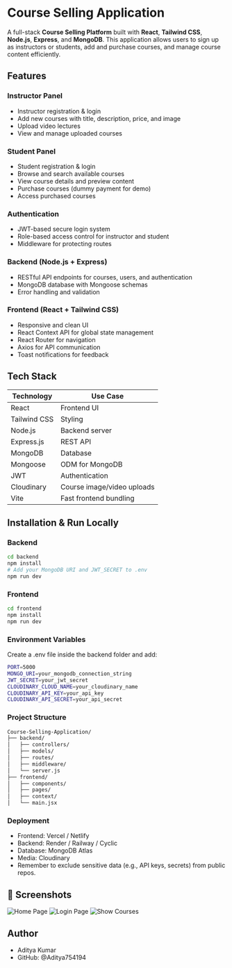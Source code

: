 # Course Selling Application

A full-stack **Course Selling Platform** built with **React**, **Tailwind CSS**, **Node.js**, **Express**, and **MongoDB**. This application allows users to sign up as instructors or students, add and purchase courses, and manage course content efficiently. 

## Features

### Instructor Panel
- Instructor registration & login
- Add new courses with title, description, price, and image
- Upload video lectures
- View and manage uploaded courses

### Student Panel
- Student registration & login
- Browse and search available courses
- View course details and preview content
- Purchase courses (dummy payment for demo)
- Access purchased courses

### Authentication
- JWT-based secure login system
- Role-based access control for instructor and student
- Middleware for protecting routes

### Backend (Node.js + Express)
- RESTful API endpoints for courses, users, and authentication
- MongoDB database with Mongoose schemas
- Error handling and validation

### Frontend (React + Tailwind CSS)
- Responsive and clean UI
- React Context API for global state management
- React Router for navigation
- Axios for API communication
- Toast notifications for feedback

## Tech Stack

| Technology        | Use Case                      |
|------------------|-------------------------------|
| React            | Frontend UI                   |
| Tailwind CSS     | Styling                       |
| Node.js          | Backend server                |
| Express.js       | REST API                      |
| MongoDB          | Database                      |
| Mongoose         | ODM for MongoDB               |
| JWT              | Authentication                |
| Cloudinary       | Course image/video uploads    |
| Vite             | Fast frontend bundling        |

## Installation & Run Locally

### Backend
```bash
cd backend
npm install
# Add your MongoDB URI and JWT_SECRET to .env
npm run dev
```
### Frontend
```bash
cd frontend
npm install
npm run dev
```
### Environment Variables
Create a .env file inside the backend folder and add:
```bash
PORT=5000
MONGO_URI=your_mongodb_connection_string
JWT_SECRET=your_jwt_secret
CLOUDINARY_CLOUD_NAME=your_cloudinary_name
CLOUDINARY_API_KEY=your_api_key
CLOUDINARY_API_SECRET=your_api_secret
```
### Project Structure
```bash
Course-Selling-Application/
├── backend/
│   ├── controllers/
│   ├── models/
│   ├── routes/
│   ├── middleware/
│   └── server.js
├── frontend/
│   ├── components/
│   ├── pages/
│   ├── context/
│   └── main.jsx

```
### Deployment
- Frontend: Vercel / Netlify
- Backend: Render / Railway / Cyclic
- Database: MongoDB Atlas
- Media: Cloudinary
- Remember to exclude sensitive data (e.g., API keys, secrets) from public repos.

## 📸 Screenshots
![Home Page](https://res.cloudinary.com/dccuxjsor/image/upload/v1754217059/Screenshot_2025-08-03_155959_rpp3kf.png)
![Login Page](https://res.cloudinary.com/dccuxjsor/image/upload/v1754216318/Screenshot_2025-08-03_153942_mqcbwl.png)
![Show Courses](https://res.cloudinary.com/dccuxjsor/image/upload/v1754216317/Screenshot_2025-08-03_153925_dfcdic.png)

## Author
- Aditya Kumar
- GitHub: @Aditya754194
